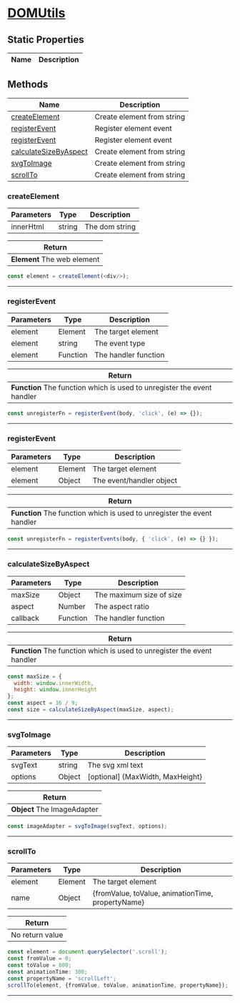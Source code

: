 # **[DOMUtils](../README.md)**

## **Static Properties**

| Name | Description |
|------|-------------|

## **Methods**

| Name | Description |
|------|-------------|
| [createElement](#createelement) | Create element from string |
| [registerEvent](#registerevent) | Register element event |
| [registerEvent](#registerevent) | Register element event |
| [calculateSizeByAspect](#calculatesizebyaspect) | Create element from string |
| [svgToImage](#svgtoimage) | Create element from string |
| [scrollTo](#scrollto) | Create element from string |

### **createElement**

| Parameters | Type | Description |
|------------|------|-------------|
| innerHtml | string | The dom string |

| Return |
|--------|
| **Element** The web element |

```js
const element = createElement(<div/>);
```
---

### **registerEvent**

| Parameters | Type | Description |
|------------|------|-------------|
| element | Element | The target element |
| element | string | The event type |
| element | Function | The handler function |

| Return |
|--------|
| **Function** The function which is used to unregister the event handler |

```js
const unregisterFn = registerEvent(body, 'click', (e) => {});
```
---

### **registerEvent**

| Parameters | Type | Description |
|------------|------|-------------|
| element | Element | The target element |
| element | Object | The event/handler object |

| Return |
|--------|
| **Function** The function which is used to unregister the event handler |

```js
const unregisterFn = registerEvents(body, { 'click', (e) => {} });
```
---

### **calculateSizeByAspect**

| Parameters | Type | Description |
|------------|------|-------------|
| maxSize | Object | The maximum size of size |
| aspect | Number | The aspect ratio |
| callback | Function | The handler function |

| Return |
|--------|
| **Function** The function which is used to unregister the event handler |

```js
const maxSize = {
  width: window.innerWidth,
  height: window.innerHeight
};
const aspect = 16 / 9;
const size = calculateSizeByAspect(maxSize, aspect);
```
---

### **svgToImage**

| Parameters | Type | Description |
|------------|------|-------------|
| svgText | string | The svg xml text |
| options | Object | [optional] {MaxWidth, MaxHeight} |

| Return |
|--------|
| **Object** The ImageAdapter |

```js
const imageAdapter = svgToImage(svgText, options);
```
---

### **scrollTo**

| Parameters | Type | Description |
|------------|------|-------------|
| element | Element | The target element |
| name | Object | {fromValue, toValue, animationTime, propertyName} |

| Return |
|--------|
| No return value |

```js
const element = document.querySelector('.scroll');
const fromValue = 0;
const toValue = 800;
const animationTime: 300;
const propertyName = 'scrollLeft';
scrollTo(element, {fromValue, toValue, animationTime, propertyName});
```
---


